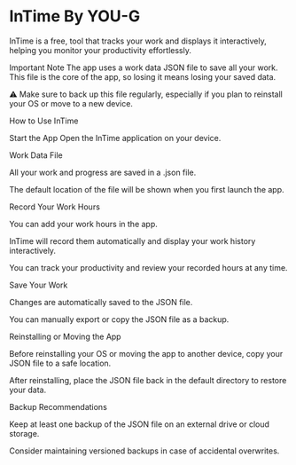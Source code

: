 # InTime By YOU-G
InTime is a free, tool that tracks your work and displays it interactively, helping you monitor your productivity effortlessly.

Important Note
The app uses a work data JSON file to save all your work. This file is the core of the app, so losing it means losing your saved data.

⚠️ Make sure to back up this file regularly, especially if you plan to reinstall your OS or move to a new device.

How to Use InTime

Start the App
Open the InTime application on your device.

Work Data File

All your work and progress are saved in a .json file.

The default location of the file will be shown when you first launch the app.

Record Your Work Hours

You can add your work hours in the app.

InTime will record them automatically and display your work history interactively.

You can track your productivity and review your recorded hours at any time.

Save Your Work

Changes are automatically saved to the JSON file.

You can manually export or copy the JSON file as a backup.

Reinstalling or Moving the App

Before reinstalling your OS or moving the app to another device, copy your JSON file to a safe location.

After reinstalling, place the JSON file back in the default directory to restore your data.

Backup Recommendations

Keep at least one backup of the JSON file on an external drive or cloud storage.

Consider maintaining versioned backups in case of accidental overwrites.

